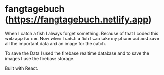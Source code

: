 # fangtagebuch (https://fangtagebuch.netlify.app)

When I catch a fish I always forget something. Because of that I coded this web app for me. 
Now when I catch a fish I can take my phone out and save all the important data and an image for the catch.

To save the Data I used the firebase realtime database and to save the images I use the firebase storage.


Built with React.
